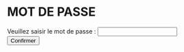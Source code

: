 <h1>MOT DE PASSE</h1>

<form>
  <div>
    <label for="mdp">Veuillez saisir le mot de passe : </label>
    <input type="text" id="mdp" name="password" required>
    <span class="validity"></span>
  </div>
  <div>
      <button>Confirmer<a href="https://gaaet2000.github.io/bureau"></a></button>
  </div>
</form>
